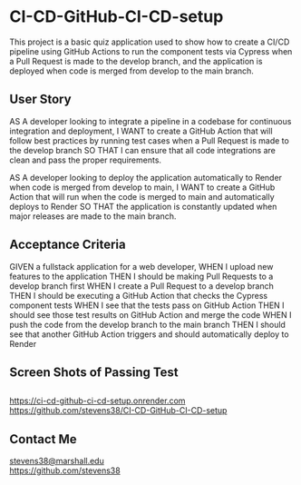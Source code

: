 # CI-CD-GitHub-CI-CD-setup
This project is a basic quiz application used to show how to create a CI/CD pipeline using GitHub Actions to run the component tests via Cypress when a Pull Request is made to the develop branch, and the application is deployed when code is merged from develop to the main branch.

## User Story
AS A developer looking to integrate a pipeline in a codebase for continuous integration and deployment, 
I WANT to create a GitHub Action that will follow best practices by running test cases when a Pull Request is made to the develop branch
SO THAT I can ensure that all code integrations are clean and pass the proper requirements.

AS A developer looking to deploy the application automatically to Render when code is merged from develop to main,
I WANT to create a GitHub Action that will run when the code is merged to main and automatically deploys to Render
SO THAT the application is constantly updated when major releases are made to the main branch.

## Acceptance Criteria
GIVEN a fullstack application for a web developer,
WHEN I upload new features to the application
THEN I should be making Pull Requests to a develop branch first
WHEN I create a Pull Request to a develop branch
THEN I should be executing a GitHub Action that checks the Cypress component tests
WHEN I see that the tests pass on GitHub Action
THEN I should see those test results on GitHub Action and merge the code
WHEN I push the code from the develop branch to the main branch
THEN I should see that another GitHub Action triggers and should automatically deploy to Render

## Screen Shots of Passing Test

##
https://ci-cd-github-ci-cd-setup.onrender.com
https://github.com/stevens38/CI-CD-GitHub-CI-CD-setup

## Contact Me
stevens38@marshall.edu  <br>
https://github.com/stevens38

